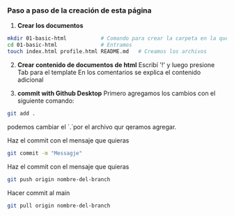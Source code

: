 ### Paso a paso de la creación de esta página

1. **Crear los documentos**

```bash
mkdir 01-basic-html           # Comando para crear la carpeta en la que nos encontramos
cd 01-basic-html              # Entramos
touch index.html profile.html README.md   # Creamos los archivos
```

2. **Crear contenido de documentos de html**
Escribí '!' y luego presione Tab para el template
En los comentarios se explica el contenido adicional

3. **commit with Github Desktop**
Primero agregamos los cambios con el siguiente comando:
```bash
git add .
```
podemos cambiar el ´.´por el archivo qur qeramos agregar.

Haz el commit con el mensaje que quieras
```bash
git commit -m "Messagje"
```

Haz el commit con el mensaje que quieras
```bash
git push origin nombre-del-branch
```

Hacer commit al main 
```bash
git pull origin nombre-del-branch
```